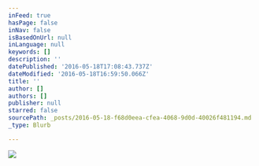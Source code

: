 ```yaml
---
inFeed: true
hasPage: false
inNav: false
isBasedOnUrl: null
inLanguage: null
keywords: []
description: ''
datePublished: '2016-05-18T17:08:43.737Z'
dateModified: '2016-05-18T16:59:50.066Z'
title: ''
author: []
authors: []
publisher: null
starred: false
sourcePath: _posts/2016-05-18-f68d0eea-cfea-4068-9d0d-40026f481194.md
_type: Blurb

---
```

![](https://the-grid-user-content.s3-us-west-2.amazonaws.com/986f20a4-2fae-4b19-a6d6-8d41f630a767.jpg)